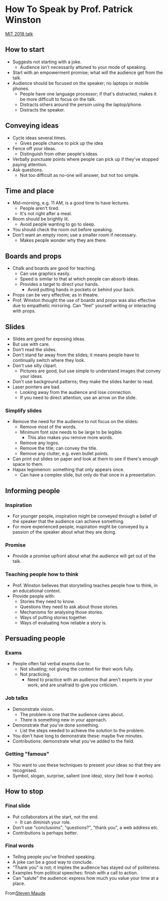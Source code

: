 # How To Speak by Prof. Patrick Winston

[MIT 2018 talk](https://www.youtube.com/watch?v=Unzc731iCUY)


## How to start

* Suggests not starting with a joke.
  * Audience isn't necessarily attuned to your mode of speaking.
* Start with an empowerment promise; what will the audience get from the
  talk.
* Audience should be focused on the speaker; no laptops or mobile
  phones.
  * People have one language processor; if that's distracted, makes it
    be more difficult to focus on the talk.
  * Distracts others around the person using the laptop/phone.
  * Distracts the speaker.

## Conveying ideas

* Cycle ideas several times.
  * Gives people chance to pick up the idea
* Fence off your ideas.
  * Distinguish from other people's ideas.
* Verbally punctuate points where people can pick up if they've stopped
  paying attention.
* Ask questions.
  * Not too difficult as no-one will answer, but not too simple.

## Time and place

* Mid-morning, e.g. 11 AM, is a good time to have lectures.
  * People aren't tired.
  * It's not right after a meal.
* Room should be brightly lit.
  * Avoid people wanting to go to sleep.
* You should check the room out before speaking.
* Don't want an empty room; use a smaller room if necessary.
  * Makes people wonder why they are there.

## Boards and props

* Chalk and boards are good for teaching.
  * Can use graphics easily.
  * Speed is similar to that at which people can absorb ideas.
  * Provides a target to direct your hands.
    * Avoid putting hands in pockets or behind your back.
* Props can be very effective; as in theatre.
* Prof. Winston thought the use of boards and props was also effective
  due to empathetic mirroring. Can "feel" yourself writing or
  interacting with props.

## Slides

* Slides are good for exposing ideas.
* But use with care.
* Don't read the slides.
* Don't stand far away from the slides; it means people have to
  continually switch where they look.
* Don't use silly clipart.
  * Pictures are good, but use simple to understand images that convey
    your ideas.
* Don't use background patterns; they make the slides harder to read.
* Laser pointers are bad.
  * Looking away from the audience and lose connection.
  * If you need to direct attention, use an arrow on the slide.

### Simplify slides

* Remove the need for the audience to not focus on the slides:
  * Remove most of the words.
  * Minimum font size needs to be large to be legible.
    * This also makes you remove more words. 
  * Remove any logos.
  * Remove the title; can convey the title.
  * Remove any clutter, e.g. even bullet points.
* Can print out slides on paper and look at them to see if there's
  enough space to them.
* Hapax legomenon: something that only appears once.
  * Can have a complex slide, but only do that once in a presentation.

## Informing people

### Inspiration

* For younger people, inspiration might be conveyed through a belief of
  the speaker that the audience can achieve something.
* For more experienced people, inspiration might be conveyed by a
  passion of the speaker about what they are doing.

### Promise

* Provide a promise upfront about what the audience will get out of the
  talk.

### Teaching people how to think

* Prof. Winston believes that storytelling teaches people how to think,
  in an educational context.
* Provide people with:
  * Stories they need to know.
  * Questions they need to ask about those stories.
  * Mechanisms for analysing those stories.
  * Ways of putting stories together.
  * Ways of evaluating how reliable a story is.

## Persuading people

### Exams

* People often fail verbal exams due to:
  * Not situating; not giving the context for their work fully.
  * Not practicing.
    * Need to practice with an audience that aren't experts in your
      work, and are unafraid to give you criticism.

### Job talks

* Demonstrate vision.
  * The problem is one that the audience cares about.
  * There is something new in your approach.
* Demonstrate that you've done something.
  * List the steps needed to achieve the solution to the problem.
 * You don't have long to demonstrate these: maybe five minutes.
* Contributions: demonstrate what you've added to the field.

### Getting "famous"

* You want to use these techniques to present your ideas so that they
  are recognised.
* Symbol, slogan, surprise, salient (one idea), story (tell how it
  works).

## How to stop

### Final slide

* Put collaborators at the start, not the end.
  * It can diminish your role.
* Don't use "conclusions", "questions?", "thank you", a web address etc.
* Contributions is perhaps better.

### Final words

* Telling people you've finished speaking.
* A joke can be a good way to conclude.
* "Thank you" is not; it implies the audience has stayed out of
  politeness.
* Examples from political speeches: finish with a call to action.
* Can "salute" the audience: express how much you value your time at a
  place.

  
From[Steven Maude](https://gist.github.com/StevenMaude/280eadc60938ce4b6960dc60e830662d)

